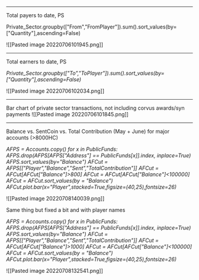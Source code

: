 ***
Total payers to date, PS

Private_Sector.groupby(["From","FromPlayer"]).sum().sort_values(by=["Quantity"],ascending=False)

![[Pasted image 20220706101945.png]]

***
Total earners to date, PS

*Private_Sector.groupby(["To","ToPlayer"]).sum().sort_values(by=["Quantity"],ascending=False)*

![[Pasted image 20220706102034.png]]

***
Bar chart of private sector transactions, not including corvus awards/syn payments
![[Pasted image 20220706101845.png]]

***
Balance vs. SentCoin vs. Total Contribution (May + June) for major accounts (>8000HC)

*AFPS = Accounts.copy()
for x in PublicFunds:
    AFPS.drop(AFPS[AFPS["Address"] == PublicFunds[x]].index, inplace=True)
AFPS.sort_values(by="Balance")
AFCut = AFPS[["Player","Balance","Sent","TotalContribution"]]
AFCut = AFCut[AFCut["Balance"]>800]
AFCut = AFCut[AFCut["Balance"]<100000]
AFCut = AFCut.sort_values(by = "Balance")
AFCut.plot.bar(x="Player",stacked=True,figsize=(40,25),fontsize=26)*

![[Pasted image 20220708140039.png]]

Same thing but fixed a bit and with player names

*AFPS = Accounts.copy()
for x in PublicFunds:
    AFPS.drop(AFPS[AFPS["Address"] == PublicFunds[x]].index, inplace=True)
AFPS.sort_values(by="Balance")
AFCut = AFPS[["Player","Balance","Sent","TotalContribution"]]
AFCut = AFCut[AFCut["Balance"]>1000]
AFCut = AFCut[AFCut["Balance"]<100000]
AFCut = AFCut.sort_values(by = "Balance")
AFCut.plot.bar(x="Player",stacked=True,figsize=(40,25),fontsize=26)*

![[Pasted image 20220708132541.png]]

